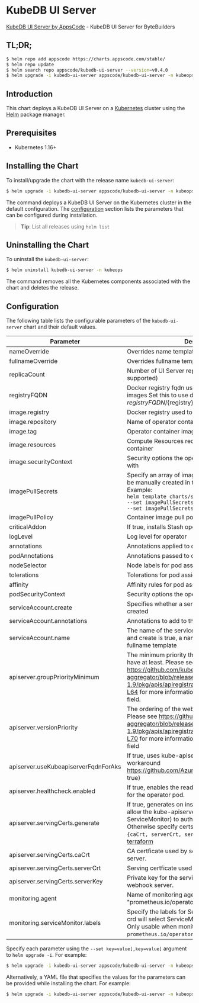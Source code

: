 # KubeDB UI Server

[KubeDB UI Server by AppsCode](https://github.com/kubedb/ui-server) - KubeDB UI Server for ByteBuilders

## TL;DR;

```bash
$ helm repo add appscode https://charts.appscode.com/stable/
$ helm repo update
$ helm search repo appscode/kubedb-ui-server --version=v0.4.0
$ helm upgrade -i kubedb-ui-server appscode/kubedb-ui-server -n kubeops --create-namespace --version=v0.4.0
```

## Introduction

This chart deploys a KubeDB UI Server on a [Kubernetes](http://kubernetes.io) cluster using the [Helm](https://helm.sh) package manager.

## Prerequisites

- Kubernetes 1.16+

## Installing the Chart

To install/upgrade the chart with the release name `kubedb-ui-server`:

```bash
$ helm upgrade -i kubedb-ui-server appscode/kubedb-ui-server -n kubeops --create-namespace --version=v0.4.0
```

The command deploys a KubeDB UI Server on the Kubernetes cluster in the default configuration. The [configuration](#configuration) section lists the parameters that can be configured during installation.

> **Tip**: List all releases using `helm list`

## Uninstalling the Chart

To uninstall the `kubedb-ui-server`:

```bash
$ helm uninstall kubedb-ui-server -n kubeops
```

The command removes all the Kubernetes components associated with the chart and deletes the release.

## Configuration

The following table lists the configurable parameters of the `kubedb-ui-server` chart and their default values.

|              Parameter               |                                                                                                                                                                          Description                                                                                                                                                                           |            Default             |
|--------------------------------------|----------------------------------------------------------------------------------------------------------------------------------------------------------------------------------------------------------------------------------------------------------------------------------------------------------------------------------------------------------------|--------------------------------|
| nameOverride                         | Overrides name template                                                                                                                                                                                                                                                                                                                                        | <code>""</code>                |
| fullnameOverride                     | Overrides fullname template                                                                                                                                                                                                                                                                                                                                    | <code>""</code>                |
| replicaCount                         | Number of UI Server replicas to create (only 1 is supported)                                                                                                                                                                                                                                                                                                   | <code>1</code>                 |
| registryFQDN                         | Docker registry fqdn used to pull KubeDB related images Set this to use docker registry hosted at ${registryFQDN}/${registry}/${image}                                                                                                                                                                                                                         | <code>""</code>                |
| image.registry                       | Docker registry used to pull operator image                                                                                                                                                                                                                                                                                                                    | <code>kubedb</code>            |
| image.repository                     | Name of operator container image                                                                                                                                                                                                                                                                                                                               | <code>kubedb-ui-server</code>  |
| image.tag                            | Operator container image tag                                                                                                                                                                                                                                                                                                                                   | <code>""</code>                |
| image.resources                      | Compute Resources required by the operator container                                                                                                                                                                                                                                                                                                           | <code>{}</code>                |
| image.securityContext                | Security options the operator container should run with                                                                                                                                                                                                                                                                                                        | <code>{}</code>                |
| imagePullSecrets                     | Specify an array of imagePullSecrets. Secrets must be manually created in the namespace. <br> Example: <br> `helm template charts/stash \` <br> `--set imagePullSecrets[0].name=sec0 \` <br> `--set imagePullSecrets[1].name=sec1`                                                                                                                             | <code>[]</code>                |
| imagePullPolicy                      | Container image pull policy                                                                                                                                                                                                                                                                                                                                    | <code>Always</code>            |
| criticalAddon                        | If true, installs Stash operator as critical addon                                                                                                                                                                                                                                                                                                             | <code>false</code>             |
| logLevel                             | Log level for operator                                                                                                                                                                                                                                                                                                                                         | <code>3</code>                 |
| annotations                          | Annotations applied to operator deployment                                                                                                                                                                                                                                                                                                                     | <code>{}</code>                |
| podAnnotations                       | Annotations passed to operator pod(s).                                                                                                                                                                                                                                                                                                                         | <code>{}</code>                |
| nodeSelector                         | Node labels for pod assignment                                                                                                                                                                                                                                                                                                                                 | <code>{}</code>                |
| tolerations                          | Tolerations for pod assignment                                                                                                                                                                                                                                                                                                                                 | <code>[]</code>                |
| affinity                             | Affinity rules for pod assignment                                                                                                                                                                                                                                                                                                                              | <code>{}</code>                |
| podSecurityContext                   | Security options the operator pod should run with.                                                                                                                                                                                                                                                                                                             | <code>{"fsGroup":65535}</code> |
| serviceAccount.create                | Specifies whether a service account should be created                                                                                                                                                                                                                                                                                                          | <code>true</code>              |
| serviceAccount.annotations           | Annotations to add to the service account                                                                                                                                                                                                                                                                                                                      | <code>{}</code>                |
| serviceAccount.name                  | The name of the service account to use. If not set and create is true, a name is generated using the fullname template                                                                                                                                                                                                                                         | <code></code>                  |
| apiserver.groupPriorityMinimum       | The minimum priority the webhook api group should have at least. Please see https://github.com/kubernetes/kube-aggregator/blob/release-1.9/pkg/apis/apiregistration/v1beta1/types.go#L58-L64 for more information on proper values of this field.                                                                                                              | <code>10000</code>             |
| apiserver.versionPriority            | The ordering of the webhook api inside of the group. Please see https://github.com/kubernetes/kube-aggregator/blob/release-1.9/pkg/apis/apiregistration/v1beta1/types.go#L66-L70 for more information on proper values of this field                                                                                                                           | <code>15</code>                |
| apiserver.useKubeapiserverFqdnForAks | If true, uses kube-apiserver FQDN for AKS cluster to workaround https://github.com/Azure/AKS/issues/522 (default true)                                                                                                                                                                                                                                         | <code>true</code>              |
| apiserver.healthcheck.enabled        | If true, enables the readiness and liveliness probes for the operator pod.                                                                                                                                                                                                                                                                                     | <code>false</code>             |
| apiserver.servingCerts.generate      | If true, generates on install/upgrade the certs that allow the kube-apiserver (and potentially ServiceMonitor) to authenticate operators pods. Otherwise specify certs in `apiserver.servingCerts.{caCrt, serverCrt, serverKey}`. See also: [example terraform](https://github.com/kubeops/installer/blob/master/charts/kubedb-ui-server/example-terraform.tf) | <code>true</code>              |
| apiserver.servingCerts.caCrt         | CA certficate used by serving certificate of webhook server.                                                                                                                                                                                                                                                                                                   | <code>""</code>                |
| apiserver.servingCerts.serverCrt     | Serving certficate used by webhook server.                                                                                                                                                                                                                                                                                                                     | <code>""</code>                |
| apiserver.servingCerts.serverKey     | Private key for the serving certificate used by webhook server.                                                                                                                                                                                                                                                                                                | <code>""</code>                |
| monitoring.agent                     | Name of monitoring agent (one of "prometheus.io", "prometheus.io/operator", "prometheus.io/builtin")                                                                                                                                                                                                                                                           | <code>""</code>                |
| monitoring.serviceMonitor.labels     | Specify the labels for ServiceMonitor. Prometheus crd will select ServiceMonitor using these labels. Only usable when monitoring agent is `prometheus.io/operator`.                                                                                                                                                                                            | <code>{}</code>                |


Specify each parameter using the `--set key=value[,key=value]` argument to `helm upgrade -i`. For example:

```bash
$ helm upgrade -i kubedb-ui-server appscode/kubedb-ui-server -n kubeops --create-namespace --version=v0.4.0 --set replicaCount=1
```

Alternatively, a YAML file that specifies the values for the parameters can be provided while
installing the chart. For example:

```bash
$ helm upgrade -i kubedb-ui-server appscode/kubedb-ui-server -n kubeops --create-namespace --version=v0.4.0 --values values.yaml
```
